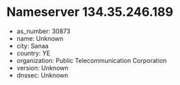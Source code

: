 # Nameserver 134.35.246.189

* as_number: 30873
* name: Unknown
* city: Sanaa
* country: YE
* organization: Public Telecommunication Corporation
* version: Unknown
* dnssec: Unknown
